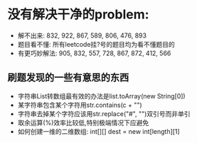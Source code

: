# 没有解决干净的problem:
- 解不出来: 832, 922, 867, 589, 806, 476, 893
- 题目看不懂: 所有leetcode挂?号的题目均为看不懂题目的
- 有更巧妙解法: 905, 832, 557, 728, 867, 872, 412, 566


## 刷题发现的一些有意思的东西
- 字符串List转数组最有效的办法是list.toArray(new String[0])
- 某字符串包含某个字符用str.contains(c + "")
- 字符串去掉某个字符应该用str.replace("#", "")双引号而非单引
- 取余运算(%)效率比较低,特别极端情况下应避免
- 如何创建一维的二维数组: int[][] dest = new int[length][1]
